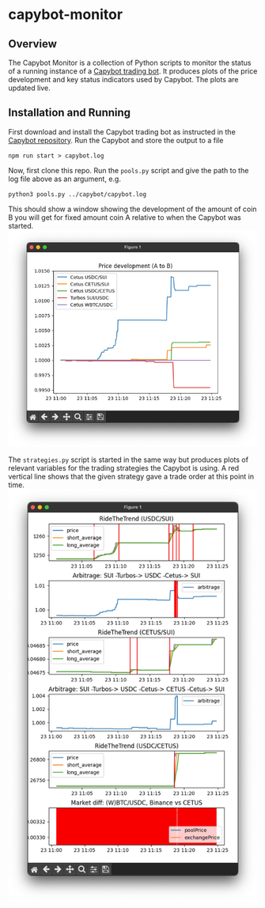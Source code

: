 # capybot-monitor

## Overview
The Capybot Monitor is a collection of Python scripts to monitor the status of a running instance of a [Capybot trading bot](https://github.com/MystenLabs/capybot). It produces plots of the price development and key status indicators used by Capybot. The plots are updated live.

## Installation and Running
First download and install the Capybot trading bot as instructed in the [Capybot repository](https://github.com/MystenLabs/capybot). Run the Capybot and store the output to a file
```
npm run start > capybot.log
```
Now, first clone this repo. Run the `pools.py` script and give the path to the log file above as an argument, e.g.
```
python3 pools.py ../capybot/capybot.log
```
This should show a window showing the development of the amount of coin B you will get for fixed amount coin A relative to when the Capybot was started.
<img src="./images/pools.png" alt="pools">

The `strategies.py` script is started in the same way but produces plots of relevant variables for the trading strategies the Capybot is using. A red vertical line shows that the given strategy gave a trade order at this point in time.
<img src="./images/strategies.png" alt="strategies">
